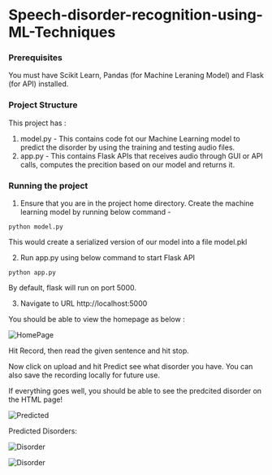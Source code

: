 # Speech-disorder-recognition-using-ML-Techniques

### Prerequisites
You must have Scikit Learn, Pandas (for Machine Leraning Model) and Flask (for API) installed.

### Project Structure
This project has :
1. model.py - This contains code fot our Machine Learning model to predict the disorder by using the training and testing audio files.
2. app.py - This contains Flask APIs that receives audio through GUI or API calls, computes the precition based on our model and returns it.

### Running the project
1. Ensure that you are in the project home directory. Create the machine learning model by running below command -
```
python model.py
```
This would create a serialized version of our model into a file model.pkl

2. Run app.py using below command to start Flask API
```
python app.py
```
By default, flask will run on port 5000.

3. Navigate to URL http://localhost:5000




You should be able to view the homepage as below :



![HomePage](https://github.com/11swathi/speech-disorder-recognition-using-ML-Techniques/blob/main/HomePage.png)




Hit Record, then read the given sentence and hit stop.

Now click on upload and hit Predict see what disorder you have. You can also save the recording locally for future use.

If everything goes well, you should  be able to see the predcited disorder on the HTML page!




![Predicted](https://github.com/11swathi/speech-disorder-recognition-using-ML-Techniques/blob/main/MianPage.png)


Predicted Disorders:



![Disorder](https://github.com/11swathi/speech-disorder-recognition-using-ML-Techniques/blob/main/Disorder1.png)



![Disorder](https://github.com/11swathi/speech-disorder-recognition-using-ML-Techniques/blob/main/Disorder.png)
